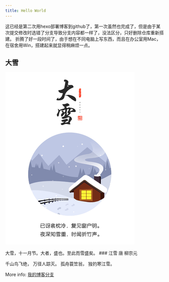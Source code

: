 ```yaml
---
title: Hello World
---
```

这已经是第二次用hexo部署博客到github了，第一次虽然也完成了，但是由于某次提交修改时选错了分支导致分支内容都一样了，没法区分，只好删除仓库重新搭建。
折腾了好一段时间了，由于想在不同电脑上写东西，而且在办公室用Mac，在宿舍用Win，搭建起来就显得稍麻烦一点。
<!-- 二级标题 -->
## 大雪 
<!--
![大雪](/images/blog/snow.jpg)
-->
<p><img src="/images/blog/snow.jpg" width="410" height="546"><p>
大雪，十一月节。大者，盛也。至此而雪盛矣。
 <!-- 三级标题 -->
### 江雪
唐 柳宗元

千山鸟飞绝，
万径人踪灭。
孤舟蓑笠翁，
独钓寒江雪。

<!--代码块-->
<!--
``` bash 
$ hexo
```
-->

<!--添加链接-->
More info: [我的博客分支](https://github.com/kissoflove/kissoflove.github.io)
